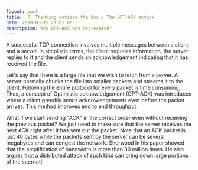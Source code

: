 ```yaml
---
layout: post
title:  7. Thinking outside the box - The OPT-ACK attack
date: 2020-03-15 21:01:00
description: Why OPT-ACK was deprecated? 
---
```

A successful TCP connection involves multiple messages between a client and a server. In simplistic terms, the client requests information, the server replies to it and the client sends an acknowledgement indicating that it has received the file.

Let's say that there is a large file that we wish to fetch from a server. A server normally chunks the file into smaller packets and streams it to the client. Following the entire protocol for every packet is time consuming. Thus, a concept of Optimistic acknowledgement (OPT-ACK) was introduced where a client greedily sends acknowledgements even before the packet arrives. This method improves end to end throughput.

What if we start sending "ACK" in the correct order even without receiving the previous packet? We just need to make sure that the server receives the next ACK right after it has sent out the packet. Note that an ACK packet is just 40 bytes while the packets sent by the server can be several megabytes and can congest the network. Sherwood in his paper showed that the amplification of bandwidth is more than 30 million times. He also argues that a distributed attack of such kind can bring down large portions of the internet!